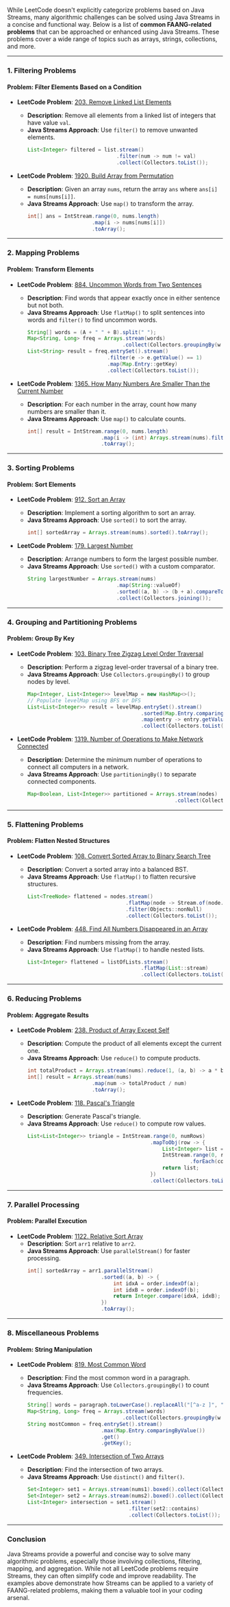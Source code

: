 While LeetCode doesn't explicitly categorize problems based on Java Streams, many algorithmic challenges can be solved using Java Streams in a concise and functional way. Below is a list of **common FAANG-related problems** that can be approached or enhanced using Java Streams. These problems cover a wide range of topics such as arrays, strings, collections, and more.

---

### **1. Filtering Problems**
#### **Problem: Filter Elements Based on a Condition**
- **LeetCode Problem**: [203. Remove Linked List Elements](https://leetcode.com/problems/remove-linked-list-elements/)
  - **Description**: Remove all elements from a linked list of integers that have value `val`.
  - **Java Streams Approach**: Use `filter()` to remove unwanted elements.
    ```java
    List<Integer> filtered = list.stream()
                                 .filter(num -> num != val)
                                 .collect(Collectors.toList());
    ```

- **LeetCode Problem**: [1920. Build Array from Permutation](https://leetcode.com/problems/build-array-from-permutation/)
  - **Description**: Given an array `nums`, return the array `ans` where `ans[i] = nums[nums[i]]`.
  - **Java Streams Approach**: Use `map()` to transform the array.
    ```java
    int[] ans = IntStream.range(0, nums.length)
                         .map(i -> nums[nums[i]])
                         .toArray();
    ```

---

### **2. Mapping Problems**
#### **Problem: Transform Elements**
- **LeetCode Problem**: [884. Uncommon Words from Two Sentences](https://leetcode.com/problems/uncommon-words-from-two-sentences/)
  - **Description**: Find words that appear exactly once in either sentence but not both.
  - **Java Streams Approach**: Use `flatMap()` to split sentences into words and `filter()` to find uncommon words.
    ```java
    String[] words = (A + " " + B).split(" ");
    Map<String, Long> freq = Arrays.stream(words)
                                   .collect(Collectors.groupingBy(w -> w, Collectors.counting()));
    List<String> result = freq.entrySet().stream()
                              .filter(e -> e.getValue() == 1)
                              .map(Map.Entry::getKey)
                              .collect(Collectors.toList());
    ```

- **LeetCode Problem**: [1365. How Many Numbers Are Smaller Than the Current Number](https://leetcode.com/problems/how-many-numbers-are-smaller-than-the-current-number/)
  - **Description**: For each number in the array, count how many numbers are smaller than it.
  - **Java Streams Approach**: Use `map()` to calculate counts.
    ```java
    int[] result = IntStream.range(0, nums.length)
                            .map(i -> (int) Arrays.stream(nums).filter(x -> x < nums[i]).count())
                            .toArray();
    ```

---

### **3. Sorting Problems**
#### **Problem: Sort Elements**
- **LeetCode Problem**: [912. Sort an Array](https://leetcode.com/problems/sort-an-array/)
  - **Description**: Implement a sorting algorithm to sort an array.
  - **Java Streams Approach**: Use `sorted()` to sort the array.
    ```java
    int[] sortedArray = Arrays.stream(nums).sorted().toArray();
    ```

- **LeetCode Problem**: [179. Largest Number](https://leetcode.com/problems/largest-number/)
  - **Description**: Arrange numbers to form the largest possible number.
  - **Java Streams Approach**: Use `sorted()` with a custom comparator.
    ```java
    String largestNumber = Arrays.stream(nums)
                                 .map(String::valueOf)
                                 .sorted((a, b) -> (b + a).compareTo(a + b))
                                 .collect(Collectors.joining());
    ```

---

### **4. Grouping and Partitioning Problems**
#### **Problem: Group By Key**
- **LeetCode Problem**: [103. Binary Tree Zigzag Level Order Traversal](https://leetcode.com/problems/binary-tree-zigzag-level-order-traversal/)
  - **Description**: Perform a zigzag level-order traversal of a binary tree.
  - **Java Streams Approach**: Use `Collectors.groupingBy()` to group nodes by level.
    ```java
    Map<Integer, List<Integer>> levelMap = new HashMap<>();
    // Populate levelMap using BFS or DFS
    List<List<Integer>> result = levelMap.entrySet().stream()
                                         .sorted(Map.Entry.comparingByKey())
                                         .map(entry -> entry.getValue())
                                         .collect(Collectors.toList());
    ```

- **LeetCode Problem**: [1319. Number of Operations to Make Network Connected](https://leetcode.com/problems/number-of-operations-to-make-network-connected/)
  - **Description**: Determine the minimum number of operations to connect all computers in a network.
  - **Java Streams Approach**: Use `partitioningBy()` to separate connected components.
    ```java
    Map<Boolean, List<Integer>> partitioned = Arrays.stream(nodes)
                                                    .collect(Collectors.partitioningBy(node -> isConnected(node)));
    ```

---

### **5. Flattening Problems**
#### **Problem: Flatten Nested Structures**
- **LeetCode Problem**: [108. Convert Sorted Array to Binary Search Tree](https://leetcode.com/problems/convert-sorted-array-to-binary-search-tree/)
  - **Description**: Convert a sorted array into a balanced BST.
  - **Java Streams Approach**: Use `flatMap()` to flatten recursive structures.
    ```java
    List<TreeNode> flattened = nodes.stream()
                                    .flatMap(node -> Stream.of(node.left, node.right))
                                    .filter(Objects::nonNull)
                                    .collect(Collectors.toList());
    ```

- **LeetCode Problem**: [448. Find All Numbers Disappeared in an Array](https://leetcode.com/problems/find-all-numbers-disappeared-in-an-array/)
  - **Description**: Find numbers missing from the array.
  - **Java Streams Approach**: Use `flatMap()` to handle nested lists.
    ```java
    List<Integer> flattened = listOfLists.stream()
                                         .flatMap(List::stream)
                                         .collect(Collectors.toList());
    ```

---

### **6. Reducing Problems**
#### **Problem: Aggregate Results**
- **LeetCode Problem**: [238. Product of Array Except Self](https://leetcode.com/problems/product-of-array-except-self/)
  - **Description**: Compute the product of all elements except the current one.
  - **Java Streams Approach**: Use `reduce()` to compute products.
    ```java
    int totalProduct = Arrays.stream(nums).reduce(1, (a, b) -> a * b);
    int[] result = Arrays.stream(nums)
                         .map(num -> totalProduct / num)
                         .toArray();
    ```

- **LeetCode Problem**: [118. Pascal's Triangle](https://leetcode.com/problems/pascals-triangle/)
  - **Description**: Generate Pascal's triangle.
  - **Java Streams Approach**: Use `reduce()` to compute row values.
    ```java
    List<List<Integer>> triangle = IntStream.range(0, numRows)
                                            .mapToObj(row -> {
                                                List<Integer> list = new ArrayList<>();
                                                IntStream.range(0, row + 1)
                                                         .forEach(col -> list.add(col == 0 || col == row ? 1 : list.get(col - 1) * (row - col + 1) / col));
                                                return list;
                                            })
                                            .collect(Collectors.toList());
    ```

---

### **7. Parallel Processing**
#### **Problem: Parallel Execution**
- **LeetCode Problem**: [1122. Relative Sort Array](https://leetcode.com/problems/relative-sort-array/)
  - **Description**: Sort `arr1` relative to `arr2`.
  - **Java Streams Approach**: Use `parallelStream()` for faster processing.
    ```java
    int[] sortedArray = arr1.parallelStream()
                            .sorted((a, b) -> {
                                int idxA = order.indexOf(a);
                                int idxB = order.indexOf(b);
                                return Integer.compare(idxA, idxB);
                            })
                            .toArray();
    ```

---

### **8. Miscellaneous Problems**
#### **Problem: String Manipulation**
- **LeetCode Problem**: [819. Most Common Word](https://leetcode.com/problems/most-common-word/)
  - **Description**: Find the most common word in a paragraph.
  - **Java Streams Approach**: Use `Collectors.groupingBy()` to count frequencies.
    ```java
    String[] words = paragraph.toLowerCase().replaceAll("[^a-z ]", "").split("\\s+");
    Map<String, Long> freq = Arrays.stream(words)
                                   .collect(Collectors.groupingBy(w -> w, Collectors.counting()));
    String mostCommon = freq.entrySet().stream()
                            .max(Map.Entry.comparingByValue())
                            .get()
                            .getKey();
    ```

- **LeetCode Problem**: [349. Intersection of Two Arrays](https://leetcode.com/problems/intersection-of-two-arrays/)
  - **Description**: Find the intersection of two arrays.
  - **Java Streams Approach**: Use `distinct()` and `filter()`.
    ```java
    Set<Integer> set1 = Arrays.stream(nums1).boxed().collect(Collectors.toSet());
    Set<Integer> set2 = Arrays.stream(nums2).boxed().collect(Collectors.toSet());
    List<Integer> intersection = set1.stream()
                                     .filter(set2::contains)
                                     .collect(Collectors.toList());
    ```

---

### **Conclusion**
Java Streams provide a powerful and concise way to solve many algorithmic problems, especially those involving collections, filtering, mapping, and aggregation. While not all LeetCode problems require Streams, they can often simplify code and improve readability. The examples above demonstrate how Streams can be applied to a variety of FAANG-related problems, making them a valuable tool in your coding arsenal.